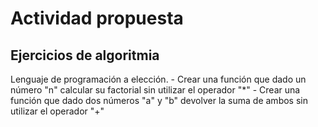 # Actividad propuesta

## Ejercicios de algoritmia

Lenguaje de programación a elección.
    - Crear una función que dado un número "n" calcular su factorial sin utilizar el operador "*"
    - Crear una función que dado dos números "a" y "b" devolver la suma de ambos sin utilizar el operador "+"
